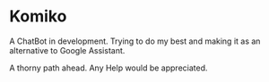 # Komiko
A ChatBot in development. Trying to do my best and making it as an alternative to Google Assistant.

A thorny path ahead. Any Help would be appreciated.
